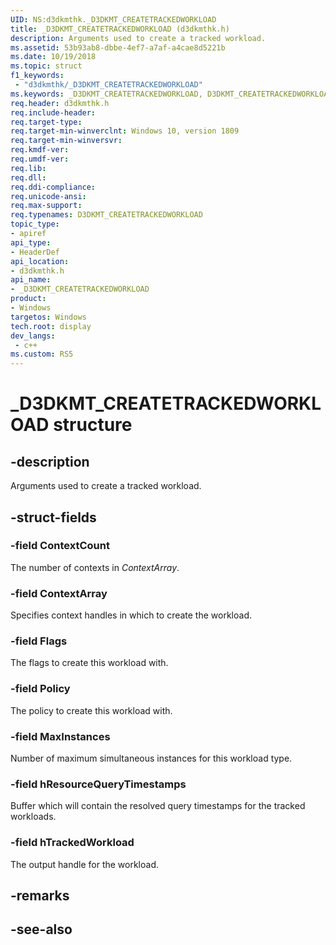 ```yaml
---
UID: NS:d3dkmthk._D3DKMT_CREATETRACKEDWORKLOAD
title: _D3DKMT_CREATETRACKEDWORKLOAD (d3dkmthk.h)
description: Arguments used to create a tracked workload.
ms.assetid: 53b93ab8-dbbe-4ef7-a7af-a4cae8d5221b
ms.date: 10/19/2018
ms.topic: struct
f1_keywords:
 - "d3dkmthk/_D3DKMT_CREATETRACKEDWORKLOAD"
ms.keywords: _D3DKMT_CREATETRACKEDWORKLOAD, D3DKMT_CREATETRACKEDWORKLOAD, 
req.header: d3dkmthk.h
req.include-header:
req.target-type:
req.target-min-winverclnt: Windows 10, version 1809
req.target-min-winversvr:
req.kmdf-ver:
req.umdf-ver:
req.lib:
req.dll:
req.ddi-compliance:
req.unicode-ansi:
req.max-support:
req.typenames: D3DKMT_CREATETRACKEDWORKLOAD
topic_type: 
- apiref
api_type: 
- HeaderDef
api_location: 
- d3dkmthk.h
api_name: 
- _D3DKMT_CREATETRACKEDWORKLOAD
product:
- Windows
targetos: Windows
tech.root: display
dev_langs:
 - c++
ms.custom: RS5
---
```


# _D3DKMT_CREATETRACKEDWORKLOAD structure

## -description

Arguments used to create a tracked workload.

## -struct-fields

### -field ContextCount

The number of contexts in *ContextArray*.

### -field ContextArray

Specifies context handles in which to create the workload.

### -field Flags

The flags to create this workload with.

### -field Policy

The policy to create this workload with.

### -field MaxInstances

Number of maximum simultaneous instances for this workload type.

### -field hResourceQueryTimestamps

Buffer which will contain the resolved query timestamps for the tracked workloads.

### -field hTrackedWorkload
 
The output handle for the workload.

## -remarks

## -see-also
